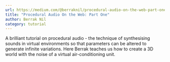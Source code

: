 ```yaml
---
url: https://medium.com/@berraknil/procedural-audio-on-the-web-part-one-166462e7be1e
title: "Procedural Audio On the Web: Part One"
author: Berrak Nil
category: tutorial
---
```


A brilliant tutorial on procedural audio - the technique of synthesising sounds in virtual environments so that parameters can be altered to generate infinite variations. Here Berrak teaches us how to create a 3D world with the noise of a virtual air-conditioning unit.
